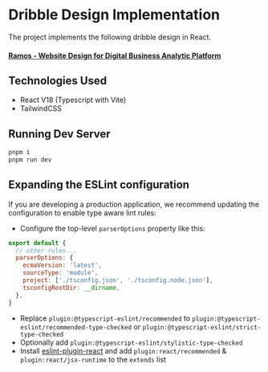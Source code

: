 # Dribble Design Implementation

The project implements the following dribble design in React.

#### [Ramos - Website Design for Digital Business Analytic Platform](https://dribbble.com/shots/23402072-Ramos-Website-design-for-digital-business-analytic-platform)

## Technologies Used
- React V18 (Typescript with Vite)
- TailwindCSS

## Running Dev Server

```bash
pnpm i
pnpm run dev
```

## Expanding the ESLint configuration

If you are developing a production application, we recommend updating the configuration to enable type aware lint rules:

- Configure the top-level `parserOptions` property like this:

```js
export default {
  // other rules...
  parserOptions: {
    ecmaVersion: 'latest',
    sourceType: 'module',
    project: ['./tsconfig.json', './tsconfig.node.json'],
    tsconfigRootDir: __dirname,
  },
}
```

- Replace `plugin:@typescript-eslint/recommended` to `plugin:@typescript-eslint/recommended-type-checked` or `plugin:@typescript-eslint/strict-type-checked`
- Optionally add `plugin:@typescript-eslint/stylistic-type-checked`
- Install [eslint-plugin-react](https://github.com/jsx-eslint/eslint-plugin-react) and add `plugin:react/recommended` & `plugin:react/jsx-runtime` to the `extends` list
